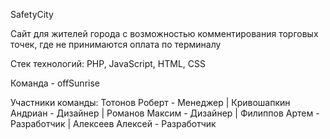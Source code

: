 SafetyCity

Сайт для жителей города с возможностью комментирования торговых точек, где не принимаются оплата по терминалу

Стек технологий:
PHP, JavaScript, HTML, CSS

Команда - offSunrise

Участники команды: Тотонов Роберт - Менеджер |  Кривошапкин Андриан - Дизайнер | Романов Максим - Дизайнер | Филиппов Артем - Разработчик | Алексеев Алексей - Разработчик
